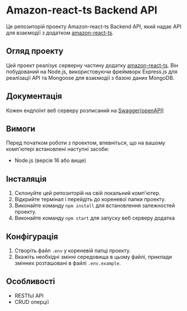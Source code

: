 # Amazon-react-ts Backend API

Це репозиторій проекту Amazon-react-ts Backend API, який надає API для взаємодії з додатком [amazon-react-ts](https://github.com/irapanch/amazon-react-ts).

## Огляд проекту

Цей проект реалізує серверну частину додатку [amazon-react-ts](https://github.com/irapanch/amazon-react-ts). Він побудований на Node.js, використовуючи фреймворк Express.js для реалізації API та Mongoose для взаємодії з базою даних MongoDB.

## Документація

Кожен ендпоїнт веб серверу розписаний на [Swagger(openAPI)](https://amazon-node-mongodb.onrender.com/api-docs/#/)

## Вимоги

Перед початком роботи з проектом, впевніться, що на вашому комп'ютері встановлені наступні засоби:

- Node.js (версія 16 або вище)

## Інсталяція

1. Склонуйте цей репозиторій на свій локальний комп'ютер.
2. Відкрийте термінал і перейдіть до кореневої папки проекту.
3. Виконайте команду `npm install` для встановлення залежностей проекту.
4. Виконайте команду `npm start` для запуску веб серверу додатка

## Конфігурація

1. Створіть файл `.env` у кореневій папці проекту.
2. Вкажіть необхідні змінні середовища в цьому файлі, приклади змінних розташовані в файлі `.env.example`.

## Особливості

- RESTful API
- CRUD оперції
